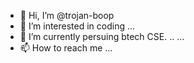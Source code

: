- 👋 Hi, I’m @trojan-boop
- 👀 I’m interested in coding ...
- 🌱 I’m currently persuing btech CSE. .. ...
- 📫 How to reach me ...

<!---
trojan-boop/trojan-boop is a ✨ special ✨ repository because its `README.md` (this file) appears on your GitHub profile.
You can click the Preview link to take a look at your changes.
--->
